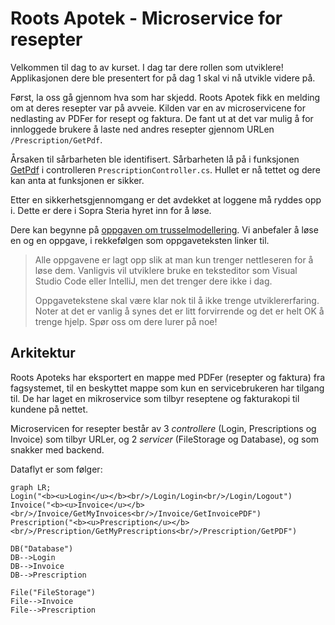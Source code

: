 # Roots Apotek - Microservice for resepter

Velkommen til dag to av kurset. I dag tar dere rollen som utviklere! 
Applikasjonen dere ble presentert for på dag 1 skal vi nå utvikle videre på.

Først, la oss gå gjennom hva som har skjedd.
Roots Apotek fikk en melding om at deres resepter var på avveie. Kilden var en av microservicene for nedlasting av PDFer for resept og faktura. De fant ut at det var mulig å for innloggede brukere å laste ned andres resepter gjennom URLen `/Prescription/GetPdf`. 

Årsaken til sårbarheten ble identifisert. Sårbarheten lå på i funksjonen [GetPdf](RootsPrescription/Controllers/PrescriptionController.cs#L51-L85) i controlleren `PrescriptionController.cs`. Hullet er nå tettet og dere kan anta at funksjonen er sikker.

Etter en sikkerhetsgjennomgang er det avdekket at loggene må ryddes opp i. Dette er dere i Sopra Steria hyret inn for å løse.

Dere kan begynne på [oppgaven om trusselmodellering](Oppgaver/0_trusselmodellering.md). Vi anbefaler å løse en og en oppgave, i rekkefølgen som oppgaveteksten linker til.  

> Alle oppgavene er lagt opp slik at man kun trenger nettleseren for å løse dem.
> Vanligvis vil utviklere bruke en teksteditor som Visual Studio Code eller
> IntelliJ, men det trenger dere ikke i dag.
>
> Oppgavetekstene skal være klar nok til å ikke trenge utviklererfaring. Noter
> at det er vanlig å synes det er litt forvirrende og det er helt OK å trenge
> hjelp. Spør oss om dere lurer på noe!


## Arkitektur
Roots Apoteks har eksportert en mappe med PDFer (resepter og faktura) fra fagsystemet, til en beskyttet mappe som kun en servicebrukeren har tilgang til. 
De har laget en mikroservice som tilbyr reseptene og fakturakopi til kundene på nettet.

Microservicen for resepter består av 3 *controllere* (Login, Prescriptions og Invoice) som tilbyr URLer, og 2 *servicer* (FileStorage og Database), og som snakker med backend.


Dataflyt er som følger:
```mermaid
graph LR;
Login("<b><u>Login</u></b><br/>/Login/Login<br/>/Login/Logout")
Invoice("<b><u>Invoice</u></b><br/>/Invoice/GetMyInvoices<br/>/Invoice/GetInvoicePDF")
Prescription("<b><u>Prescription</u></b><br/>/Prescription/GetMyPrescriptions<br/>/Prescription/GetPDF")

DB("Database")
DB-->Login
DB-->Invoice
DB-->Prescription

File("FileStorage")
File-->Invoice
File-->Prescription

```

